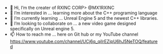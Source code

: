 - 👋 Hi, I’m the creater of RXINC CORP> @MX1RXINC
- 👀 I’m interested in ... learning more about the C++ programing language
- 🌱 I’m currently learning ... Unreal Engine 5 and the newest C++ libraries.
- 💞️ I’m looking to collaborate on ... a new video game designed specifically on Unreal engine 5.
- 📫 How to reach me ... here on Git hub or my YouTube channel https://www.youtube.com/channel/UCj6q_qiIrEZipU6hJ5NeTOQ/featured 

<!---
MX1RXINC/MX1RXINC is a ✨ special ✨ repository because its `README.md` (this file) appears on your GitHub profile.
You can click the Preview link to take a look at your changes.
--->

